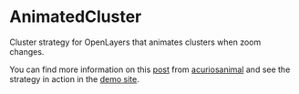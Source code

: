 AnimatedCluster
===============

Cluster strategy for OpenLayers that animates clusters when zoom changes.

You can find more information on this [post](http://acuriousanimal.com/blog/2012/08/19/animated-marker-cluster-strategy-for-openlayers) from 
[acuriosanimal](http://acuriousanimal.com/blog) and see the strategy in action
in the [demo site](http://acuriousanimal.com/code/animatedCluster/).


